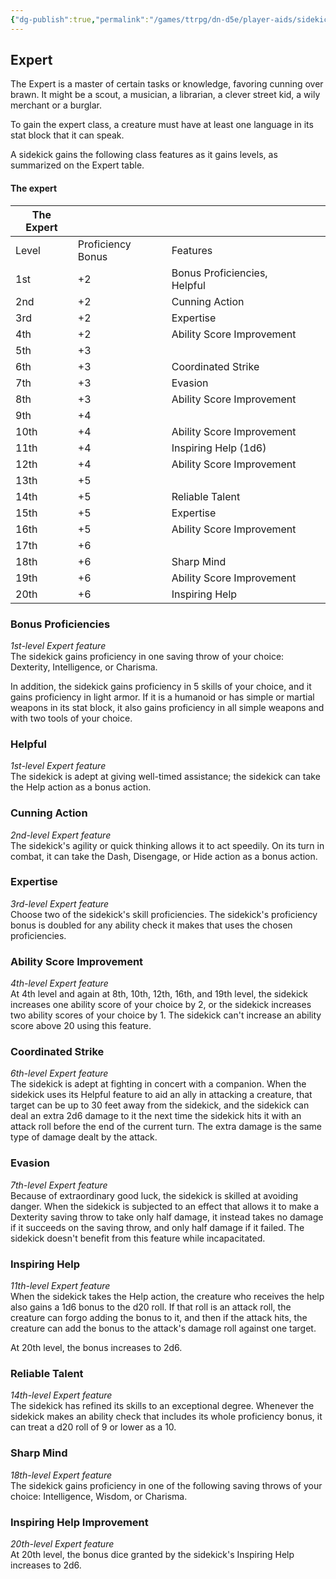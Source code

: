 ```yaml
---
{"dg-publish":true,"permalink":"/games/ttrpg/dn-d5e/player-aids/sidekicks/sidekick-specialisations/sidekick-expert/","tags":["TTRPG/DND/5e"],"noteIcon":""}
---
```



## Expert

The Expert is a master of certain tasks or knowledge, favoring cunning over brawn. It might be a scout, a musician, a librarian, a clever street kid, a wily merchant or a burglar.

To gain the expert class, a creature must have at least one language in its stat block that it can speak.

A sidekick gains the following class features as it gains levels, as summarized on the Expert table.

#### The expert

|The Expert|   |   |   |   |
|---|---|---|---|---|
|Level|Proficiency Bonus|Features|
|1st|+2|Bonus Proficiencies, Helpful|
|2nd|+2|Cunning Action|
|3rd|+2|Expertise|
|4th|+2|Ability Score Improvement|
|5th|+3||
|6th|+3|Coordinated Strike|
|7th|+3|Evasion|
|8th|+3|Ability Score Improvement|
|9th|+4||
|10th|+4|Ability Score Improvement|
|11th|+4|Inspiring Help (1d6)|
|12th|+4|Ability Score Improvement|
|13th|+5||
|14th|+5|Reliable Talent|
|15th|+5|Expertise|
|16th|+5|Ability Score Improvement|
|17th|+6||
|18th|+6|Sharp Mind|
|19th|+6|Ability Score Improvement|
|20th|+6|Inspiring Help|

### Bonus Proficiencies

_1st-level Expert feature_  
The sidekick gains proficiency in one saving throw of your choice: Dexterity, Intelligence, or Charisma.

In addition, the sidekick gains proficiency in 5 skills of your choice, and it gains proficiency in light armor. If it is a humanoid or has simple or martial weapons in its stat block, it also gains proficiency in all simple weapons and with two tools of your choice.

### Helpful

_1st-level Expert feature_  
The sidekick is adept at giving well-timed assistance; the sidekick can take the Help action as a bonus action.

### Cunning Action

_2nd-level Expert feature_  
The sidekick's agility or quick thinking allows it to act speedily. On its turn in combat, it can take the Dash, Disengage, or Hide action as a bonus action.

### Expertise

_3rd-level Expert feature_  
Choose two of the sidekick's skill proficiencies. The sidekick's proficiency bonus is doubled for any ability check it makes that uses the chosen proficiencies.

### Ability Score Improvement

_4th-level Expert feature_  
At 4th level and again at 8th, 10th, 12th, 16th, and 19th level, the sidekick increases one ability score of your choice by 2, or the sidekick increases two ability scores of your choice by 1. The sidekick can't increase an ability score above 20 using this feature.

### Coordinated Strike

_6th-level Expert feature_  
The sidekick is adept at fighting in concert with a companion. When the sidekick uses its Helpful feature to aid an ally in attacking a creature, that target can be up to 30 feet away from the sidekick, and the sidekick can deal an extra 2d6 damage to it the next time the sidekick hits it with an attack roll before the end of the current turn. The extra damage is the same type of damage dealt by the attack.

### Evasion

_7th-level Expert feature_  
Because of extraordinary good luck, the sidekick is skilled at avoiding danger. When the sidekick is subjected to an effect that allows it to make a Dexterity saving throw to take only half damage, it instead takes no damage if it succeeds on the saving throw, and only half damage if it failed. The sidekick doesn't benefit from this feature while incapacitated.

### Inspiring Help

_11th-level Expert feature_  
When the sidekick takes the Help action, the creature who receives the help also gains a 1d6 bonus to the d20 roll. If that roll is an attack roll, the creature can forgo adding the bonus to it, and then if the attack hits, the creature can add the bonus to the attack's damage roll against one target.

At 20th level, the bonus increases to 2d6.

### Reliable Talent

_14th-level Expert feature_  
The sidekick has refined its skills to an exceptional degree. Whenever the sidekick makes an ability check that includes its whole proficiency bonus, it can treat a d20 roll of 9 or lower as a 10.

### Sharp Mind

_18th-level Expert feature_  
The sidekick gains proficiency in one of the following saving throws of your choice: Intelligence, Wisdom, or Charisma.

### Inspiring Help Improvement

_20th-level Expert feature_  
At 20th level, the bonus dice granted by the sidekick's Inspiring Help increases to 2d6.